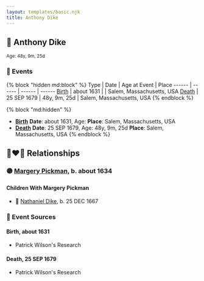 ```yaml
---
layout: templates/basic.njk
title: Anthony Dike
---
```

## 🔵 Anthony Dike
<small>Age: 48y, 9m, 25d</small>


### 📆 Events

{% block "hidden md:block" %}
Type | Date | Age at Event | Place
------ | ------ | ------ | ------
[Birth](#event-event-2) | about 1631 |  | Salem, Massachusetts, USA
[Death](#event-event-3) | 25 SEP 1679 | 48y, 9m, 25d | Salem, Massachusetts, USA
{% endblock %}

{% block "md:hidden" %}
- **[Birth](#event-event-2)**
**Date**: about 1631, Age:
**Place**: Salem, Massachusetts, USA
- **[Death](#event-event-3)**
**Date**: 25 SEP 1679, Age: 48y, 9m, 25d
**Place**: Salem, Massachusetts, USA
{% endblock %}

## 👩‍❤️‍👨 Relationships

### 🟣 [Margery Pickman](/people/1/13378816), b. about 1634

#### Children With Margery Pickman
* 🔵 [Nathaniel Dike](/people/4/44694189), b. 25 DEC 1667
### 📰 Event Sources

#### <a id="event-event-2"></a> Birth, about 1631
* Patrick Wilson's Research

#### <a id="event-event-3"></a> Death, 25 SEP 1679
* Patrick Wilson's Research